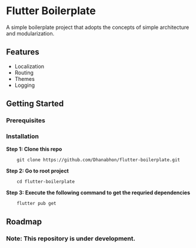 # Flutter Boilerplate
A simple boilerplate project that adopts the concepts of simple architecture and modularization.

## Features
- Localization
- Routing
- Themes
- Logging

## Getting Started

### Prerequisites

### Installation
**Step 1: Clone this repo**
```
    git clone https://github.com/Dhanabhon/flutter-boilerplate.git
```
**Step 2: Go to root project**
```
    cd flutter-boilerplate
```
**Step 3: Execute the following command to get the requried dependencies**
```
    flutter pub get
```

## Roadmap

### Note: This repository is under development.
